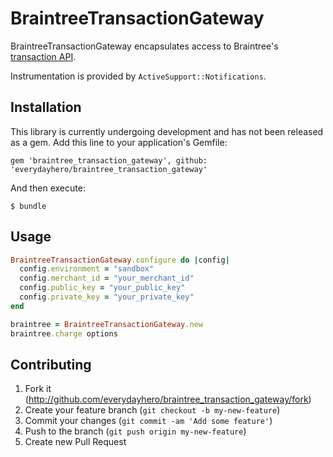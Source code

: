 # BraintreeTransactionGateway

BraintreeTransactionGateway encapsulates access to Braintree's [transaction
API](https://www.braintreepayments.com/docs/ruby/transactions/overview).

Instrumentation is provided by `ActiveSupport::Notifications`.

## Installation

This library is currently undergoing development and has not been released as a
gem. Add this line to your application's Gemfile:

    gem 'braintree_transaction_gateway', github: 'everydayhero/braintree_transaction_gateway'

And then execute:

    $ bundle

## Usage

``` ruby
BraintreeTransactionGateway.configure do |config|
  config.environment = "sandbox"
  config.merchant_id = "your_merchant_id"
  config.public_key = "your_public_key"
  config.private_key = "your_private_key"
end

braintree = BraintreeTransactionGateway.new
braintree.charge options
```

## Contributing

1. Fork it (http://github.com/everydayhero/braintree_transaction_gateway/fork)
2. Create your feature branch (`git checkout -b my-new-feature`)
3. Commit your changes (`git commit -am 'Add some feature'`)
4. Push to the branch (`git push origin my-new-feature`)
5. Create new Pull Request
